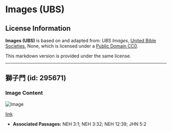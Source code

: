 # Images (UBS)

## License Information

**Images (UBS)** is based on and adapted from: _UBS Images_, [United Bible Societies](https://unitedbiblesocieties.org/), None, which is licensed under a [Public Domain CC0](https://creativecommons.org/public-domain/cc0/).

This markdown version is provided under the same license.



--------------------------------

## 獅子門 (id: 295671)

### Image Content

![Image](https://cdn.aquifer.bible/aquifer-content/resources/Media/WEB-0594_lion_gate.jpg)

[link](https://cdn.aquifer.bible/aquifer-content/resources/Media/WEB-0594_lion_gate.jpg)

* **Associated Passages:** NEH 3:1; NEH 3:32; NEH 12:39; JHN 5:2

